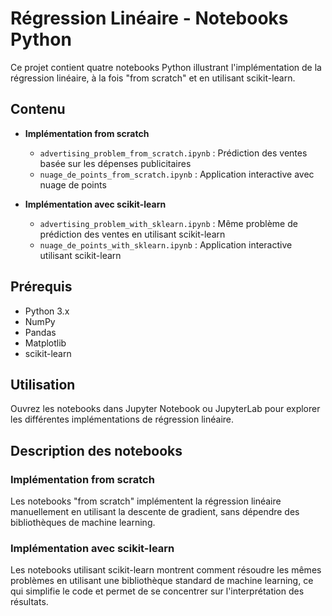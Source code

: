# Régression Linéaire - Notebooks Python

Ce projet contient quatre notebooks Python illustrant l'implémentation de la régression linéaire, à la fois "from scratch" et en utilisant scikit-learn.

## Contenu

- **Implémentation from scratch**
  - `advertising_problem_from_scratch.ipynb` : Prédiction des ventes basée sur les dépenses publicitaires 
  - `nuage_de_points_from_scratch.ipynb` : Application interactive avec nuage de points

- **Implémentation avec scikit-learn**
  - `advertising_problem_with_sklearn.ipynb` : Même problème de prédiction des ventes en utilisant scikit-learn
  - `nuage_de_points_with_sklearn.ipynb` : Application interactive utilisant scikit-learn

## Prérequis

- Python 3.x
- NumPy
- Pandas
- Matplotlib
- scikit-learn

## Utilisation

Ouvrez les notebooks dans Jupyter Notebook ou JupyterLab pour explorer les différentes implémentations de régression linéaire.

## Description des notebooks

### Implémentation from scratch
Les notebooks "from scratch" implémentent la régression linéaire manuellement en utilisant la descente de gradient, sans dépendre des bibliothèques de machine learning.

### Implémentation avec scikit-learn
Les notebooks utilisant scikit-learn montrent comment résoudre les mêmes problèmes en utilisant une bibliothèque standard de machine learning, ce qui simplifie le code et permet de se concentrer sur l'interprétation des résultats.